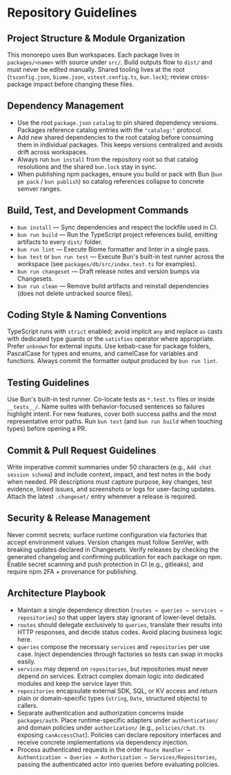 # Repository Guidelines

## Project Structure & Module Organization
This monorepo uses Bun workspaces. Each package lives in `packages/<name>` with source under `src/`. Build outputs flow to `dist/` and must never be edited manually. Shared tooling lives at the root (`tsconfig.json`, `biome.json`, `vitest.config.ts`, `bun.lock`); review cross-package impact before changing these files.

## Dependency Management
- Use the root `package.json` `catalog` to pin shared dependency versions. Packages reference catalog entries with the `"catalog:"` protocol.
- Add new shared dependencies to the root catalog before consuming them in individual packages. This keeps versions centralized and avoids drift across workspaces.
- Always run `bun install` from the repository root so that catalog resolutions and the shared `bun.lock` stay in sync.
- When publishing npm packages, ensure you build or pack with Bun (`bun pm pack` / `bun publish`) so catalog references collapse to concrete semver ranges.

## Build, Test, and Development Commands
- `bun install` — Sync dependencies and respect the lockfile used in CI.
- `bun run build` — Run the TypeScript project references build, emitting artifacts to every `dist/` folder.
- `bun run lint` — Execute Biome formatter and linter in a single pass.
- `bun test` or `bun run test` — Execute Bun's built-in test runner across the workspace (see `packages/db/src/index.test.ts` for examples).
- `bun run changeset` — Draft release notes and version bumps via Changesets.
- `bun run clean` — Remove build artifacts and reinstall dependencies (does not delete untracked source files).

## Coding Style & Naming Conventions
TypeScript runs with `strict` enabled; avoid implicit `any` and replace `as` casts with dedicated type guards or the `satisfies` operator where appropriate. Prefer `unknown` for external inputs. Use kebab-case for package folders, PascalCase for types and enums, and camelCase for variables and functions. Always commit the formatter output produced by `bun run lint`.

## Testing Guidelines
Use Bun's built-in test runner. Co-locate tests as `*.test.ts` files or inside `__tests__/`. Name suites with behavior-focused sentences so failures highlight intent. For new features, cover both success paths and the most representative error paths. Run `bun test` (and `bun run build` when touching types) before opening a PR.

## Commit & Pull Request Guidelines
Write imperative commit summaries under 50 characters (e.g., `Add chat session schema`) and include context, impact, and test notes in the body when needed. PR descriptions must capture purpose, key changes, test evidence, linked issues, and screenshots or logs for user-facing updates. Attach the latest `.changeset/` entry whenever a release is required.

## Security & Release Management
Never commit secrets; surface runtime configuration via factories that accept environment values. Version changes must follow SemVer, with breaking updates declared in Changesets. Verify releases by checking the generated changelog and confirming publication for each package on npm.
Enable secret scanning and push protection in CI (e.g., gitleaks), and require npm 2FA + provenance for publishing.

## Architecture Playbook
- Maintain a single dependency direction (`routes → queries → services → repositories`) so that upper layers stay ignorant of lower-level details.
- `routes` should delegate exclusively to `queries`, translate their results into HTTP responses, and decide status codes. Avoid placing business logic here.
- `queries` compose the necessary `services` and `repositories` per use case. Inject dependencies through factories so tests can swap in mocks easily.
- `services` may depend on `repositories`, but repositories must never depend on services. Extract complex domain logic into dedicated modules and keep the service layer thin.
- `repositories` encapsulate external SDK, SQL, or KV access and return plain or domain-specific types (`string`, `Date`, structured objects) to callers.
- Separate authentication and authorization concerns inside `packages/auth`. Place runtime-specific adapters under `authentication/` and domain policies under `authorization/` (e.g., `policies/chat.ts` exposing `canAccessChat`). Policies can declare repository interfaces and receive concrete implementations via dependency injection.
- Process authenticated requests in the order `Route Handler → Authentication → Queries → Authorization → Services/Repositories`, passing the authenticated actor into queries before evaluating policies.
